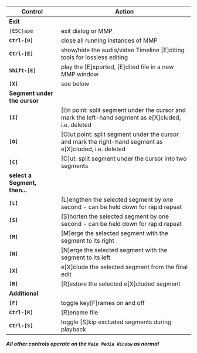 Control | Action
------- | ------
**Exit** ||
`[ESC]ape`                    | exit dialog or MMP
**`Ctrl-[0]`**                | close all running instances of MMP
**`Ctrl-[E]`**                | show/hide the audio/video Timeline [E]diting tools for lossless editing
**`Shift-[E]`**               | play the [E]xported, [E]dited file in a new MMP window
**`[X]`**                     | see below
**Segment under the cursor** ||
**`[I]`**                     | [I]n point: split segment under the cursor and mark the left-hand segment as e[X]cluded, i.e. deleted
**`[O]`**                     | [O]ut point: split segment under the cursor and mark the right-hand segment as e[X]cluded, i.e. deleted
**`[C]`**                     | [C]ut: split segment under the cursor into two segments
**select a Segment, then...** ||
**`[L]`**                     | [L]engthen the selected segment by one second - can be held down for rapid repeat
**`[S]`**                     | [S]horten the selected segment by one second - can be held down for rapid repeat
**`[M]`**                     | [M]erge the selected segment with the segment to its right
**`[N]`**                     | [N]erge the selected segment with the segment to its left
**`[X]`**                     | e[X]clude the selected segment from the final edit
**`[R]`**                     | [R]estore the selected e[X]cluded segment
**Additional** ||
**`[F]`**                     | toggle key[F]rames on and off
**`Ctrl-[R]`**                | [R]ename file
**`Ctrl-[S]`**                | toggle [S]kip excluded segments during playback
**_All other controls operate on the `Main Media Window` as normal_**
